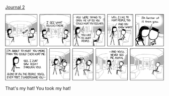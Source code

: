 [Journal 2](https://xkcd.com/377)

![Journal 2](./random_comic.png)

That's my hat!  You took my hat!

